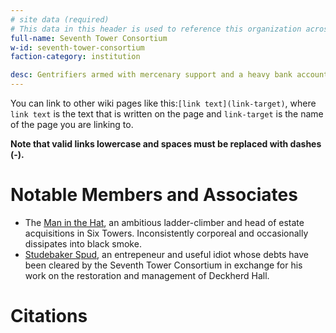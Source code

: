 ```yaml
---
# site data (required)
# This data in this header is used to reference this organization across the entire website. 
full-name: Seventh Tower Consortium
w-id: seventh-tower-consortium
faction-category: institution

desc: Gentrifiers armed with mercenary support and a heavy bank account. Looking to displace the Nameless and return Six Towers to its former reputation as a rich and powerful neighborhood.
---
```


You can link to other wiki pages like this:`[link text](link-target)`, where `link text` is the text that is written on the page and `link-target` is the name of the page you are linking to.

**Note that valid links lowercase and spaces must be replaced with dashes (-).**

# Notable Members and Associates

* The [Man in the Hat](npcs#joseph-woodward), an ambitious ladder-climber and head of estate acquisitions in Six Towers. Inconsistently corporeal and occasionally dissipates into black smoke.
* [Studebaker Spud](npcs#studebaker-spud), an entrepeneur and useful idiot whose debts have been cleared by the Seventh Tower Consortium in exchange for his work on the restoration and management of Deckherd Hall.

# Citations

[^my-footnote]: footnote description and link to source goes here